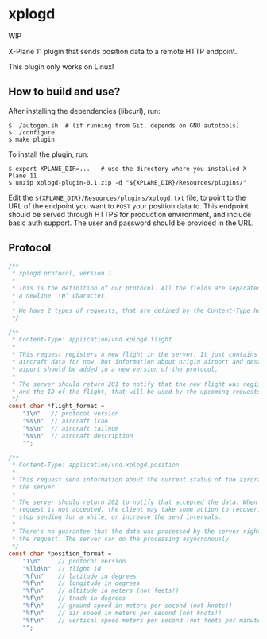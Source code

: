 # xplogd

WIP

X-Plane 11 plugin that sends position data to a remote HTTP endpoint.

This plugin only works on Linux!


## How to build and use?

After installing the dependencies (libcurl), run:

    $ ./autogen.sh  # (if running from Git, depends on GNU autotools)
    $ ./configure
    $ make plugin

To install the plugin, run:

    $ export XPLANE_DIR=...   # use the directory where you installed X-Plane 11
    $ unzip xplogd-plugin-0.1.zip -d "${XPLANE_DIR}/Resources/plugins/"

Edit the `${XPLANE_DIR}/Resources/plugins/xplogd.txt` file, to point to the URL
of the endpoint you want to `POST` your position data to. This endpoint should
be served through HTTPS for production environment, and include basic auth support.
The user and password should be provided in the URL.


## Protocol

```c
/**
 * xplogd protocol, version 1
 *
 * This is the definition of our protocol. All the fields are separated with
 * a newline '\n' character.
 *
 * We have 2 types of requests, that are defined by the Content-Type header.
 */

/**
 * Content-Type: application/vnd.xplogd.flight
 *
 * This request registers a new flight in the server. It just contains the
 * aircraft data for now, but information about origin airport and destination
 * aiport should be added in a new version of the protocol.
 *
 * The server should return 201 to notify that the new flight was registered,
 * and the ID of the flight, that will be used by the upcoming requests.
 */
const char *flight_format =
    "1\n"   // protocol version
    "%s\n"  // aircraft icao
    "%s\n"  // aircraft tailnum
    "%s\n"  // aircraft description
    "";

/**
 * Content-Type: application/vnd.xplogd.position
 *
 * This request send information about the current status of the aircraft to
 * the server.
 *
 * The server should return 202 to notify that accepted the data. When a
 * request is not accepted, the client may take some action to recover, like
 * stop sending for a while, or increase the send intervals.
 *
 * There's no guarantee that the data was processed by the server right after
 * the request. The server can do the processing asyncronously.
 */
const char *position_format =
    "1\n"     // protocol version
    "%lld\n"  // flight id
    "%f\n"    // latitude in degrees
    "%f\n"    // longitude in degrees
    "%f\n"    // altitude in meters (not feets!)
    "%f\n"    // track in degrees
    "%f\n"    // ground speed in meters per second (not knots!)
    "%f\n"    // air speed in meters per second (not knots!)
    "%f\n"    // vertical speed meters per second (not feets per minute!)
    "";
```
